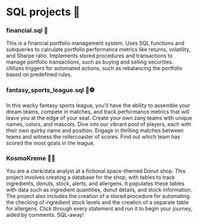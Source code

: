 # SQL projects 🦾

### financial.sql 🎢
This is a financial portfolio management system. Uses SQL functions and subqueries to calculate portfolio performance metrics like returns, volatility, and Sharpe ratio. Implements stored procedures and transactions to manage portfolio transactions, such as buying and selling securities. Utilizes triggers for automated actions, such as rebalancing the portfolio based on predefined rules.

### fantasy_sports_league.sql 🦄⚽
In this wacky fantasy sports league, you'll have the ability to assemble your dream teams, compete in matches, and track performance metrics that will leave you at the edge of your seat. Create your own zany teams with unique names, colors, and mascots. Dive into our vibrant pool of players, each with their own quirky name and position. Engage in thrilling matches between teams and witness the rollercoaster of scores. Find out which team has scored the most goals in the league. 

### KosmoKreme 🍩🍩
You are a clerk/data analyst at a fictional space-themed Donut shop. This project involves creating a database for the shop, with tables to track ingredients, donuts, stock, alerts, and allergens. It populates these tables with data such as ingredient quantities, donut details, and stock information. The project also includes the creation of a stored procedure for automating the checking of ingredient stock levels and the creation of a separate table for allergens. Click through every statement and run it to begin your journey, aided by comments. SQL-away!
